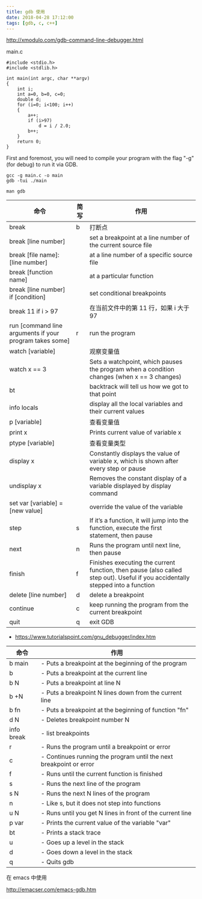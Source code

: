 ```yaml
---
title: gdb 使用
date: 2018-04-28 17:12:00
tags: [gdb, c, c++]
---
```



<http://xmodulo.com/gdb-command-line-debugger.html>

<!--more-->

main.c

```
#include <stdio.h>
#include <stdlib.h>

int main(int argc, char **argv)
{
    int i;
    int a=0, b=0, c=0;
    double d;
    for (i=0; i<100; i++)
    {
        a++;
        if (i>97)
            d = i / 2.0;
        b++;
    }
    return 0;
}
```


First and foremost, you will need to compile your program with the flag "-g" (for debug) to run it via GDB.

```
gcc -g main.c -o main
gdb -tui ./main
```

`man gdb`

|                           命令                          | 简写 |                                                              作用                                                              |
|---------------------------------------------------------|------|--------------------------------------------------------------------------------------------------------------------------------|
| break                                                   | b    | 打断点                                                                                                                         |
| break [line number]                                     |      | set a breakpoint at a line number of the current source file                                                                   |
| break [file name]:[line number]                         |      | at a line number of a specific source file                                                                                     |
| break [function name]                                   |      | at a particular function                                                                                                       |
| break [line number] if [condition]                      |      | set conditional breakpoints                                                                                                    |
| break 11 if i > 97                                      |      | 在当前文件中的第 11 行，如果 i 大于 97                                                                                         |
| run [command line arguments if your program takes some] | r    | run the program                                                                                                                |
| watch [variable]                                        |      | 观察变量值                                                                                                                     |
| watch x == 3                                            |      | Sets a watchpoint, which pauses the program when a condition changes (when x == 3 changes)                                     |
| bt                                                      |      | backtrack will tell us how we got to that point                                                                                |
| info locals                                             |      | display all the local variables and their current values                                                                       |
| p [variable]                                            |      | 查看变量值                                                                                                                     |
| print x                                                 |      | Prints current value of variable x                                                                                             |
| ptype [variable]                                        |      | 查看变量类型                                                                                                                   |
| display x                                               |      | Constantly displays the value of variable x, which is shown after every step or pause                                          |
| undisplay x                                             |      | Removes the constant display of a variable displayed by display command                                                        |
| set var [variable] = [new value]                        |      | override the value of the variable                                                                                             |
| step                                                    | s    | If it’s a function, it will jump into the function, execute the first statement, then pause                                    |
| next                                                    | n    | Runs the program until next line, then pause                                                                                   |
| finish                                                  | f    | Finishes executing the current function, then pause (also called step out). Useful if you accidentally stepped into a function |
| delete [line number]                                    | d    | delete a breakpoint                                                                                                            |
| continue                                                | c    | keep running the program from the current breakpoint                                                                           |
| quit                                                    | q    | exit GDB                                                                                                                       |


* <https://www.tutorialspoint.com/gnu_debugger/index.htm>


|    命令    |                                作用                                |
|------------|--------------------------------------------------------------------|
| b main     | - Puts a breakpoint at the beginning of the program                |
| b          | - Puts a breakpoint at the current line                            |
| b N        | - Puts a breakpoint at line N                                      |
| b +N       | - Puts a breakpoint N lines down from the current line             |
| b fn       | - Puts a breakpoint at the beginning of function "fn"              |
| d N        | - Deletes breakpoint number N                                      |
| info break | - list breakpoints                                                 |
| r          | - Runs the program until a breakpoint or error                     |
| c          | - Continues running the program until the next breakpoint or error |
| f          | - Runs until the current function is finished                      |
| s          | - Runs the next line of the program                                |
| s N        | - Runs the next N lines of the program                             |
| n          | - Like s, but it does not step into functions                      |
| u N        | - Runs until you get N lines in front of the current line          |
| p var      | - Prints the current value of the variable "var"                   |
| bt         | - Prints a stack trace                                             |
| u          | - Goes up a level in the stack                                     |
| d          | - Goes down a level in the stack                                   |
| q          | - Quits gdb                                                        |


在 emacs 中使用

<http://emacser.com/emacs-gdb.htm>
